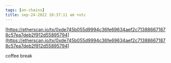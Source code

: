 ```yaml
---
tags: [on-chains]
title: sep-24-2022 10:37:11 am +utc
---
```


[https://etherscan.io/tx/0xde745b055d9994c36fe69634aef2c713886671878c57ea7deb2f912d55895794](https://etherscan.io/tx/0xde745b055d9994c36fe69634aef2c713886671878c57ea7deb2f912d55895794)

coffee break
